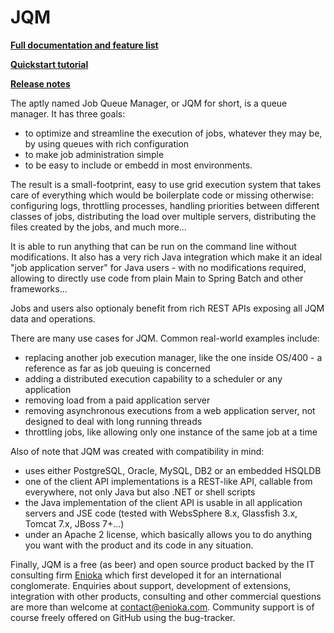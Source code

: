 # JQM

**[Full documentation and feature list](http://jqm.readthedocs.org)**

**[Quickstart tutorial](https://jqm.readthedocs.io/en/master/quickstart.html)**

**[Release notes](https://jqm.readthedocs.io/en/master/release_notes.html)**


The aptly named Job Queue Manager, or JQM for short, is a queue manager. It has three goals:

* to optimize and streamline the execution of jobs, whatever they may be, by using queues with rich configuration
* to make job administration simple
* to be easy to include or embedd in most environments.

The result is a small-footprint, easy to use grid execution system that takes care of everything which would be
boilerplate code or missing otherwise: configuring logs, throttling processes, handling priorities between different classes of 
jobs, distributing the load over multiple servers, distributing the files created by the jobs, and much more...

It is able to run anything that can be run on the command line without modifications. It also has a very rich Java integration which make it 
an ideal "job application server" for Java users - with no modifications required, allowing to directly use code from plain Main to
Spring Batch and other frameworks...

Jobs and users also optionaly benefit from rich REST APIs exposing all JQM data and operations.

There are many use cases for JQM. Common real-world examples include:

* replacing another job execution manager, like the one inside OS/400 - a reference as far as job queuing is concerned
* adding a distributed execution capability to a scheduler or any application
* removing load from a paid application server
* removing asynchronous executions from a web application server, not designed to deal with long running threads
* throttling jobs, like allowing only one instance of the same job at a time



Also of note that JQM was created with compatibility in mind:

* uses either PostgreSQL, Oracle, MySQL, DB2 or an embedded HSQLDB
* one of the client API implementations is a REST-like API, callable from everywhere, not only Java but also .NET or shell scripts
* the Java implementation of the client API is usable in all application servers and JSE code (tested with WebsSphere 8.x, Glassfish 3.x, Tomcat 7.x, JBoss 7+...)
* under an Apache 2 license, which basically allows you to do anything you want with the product and its code in any situation.


Finally, JQM is a free (as beer) and open source product backed by the IT consulting firm [Enioka](http://www.enioka.com) 
which first developed it for an international conglomerate. Enquiries about support, development of extensions, 
integration with other products, consulting and other commercial questions are more than welcome at contact@enioka.com. 
Community support is of course freely offered on GitHub using the bug-tracker.
